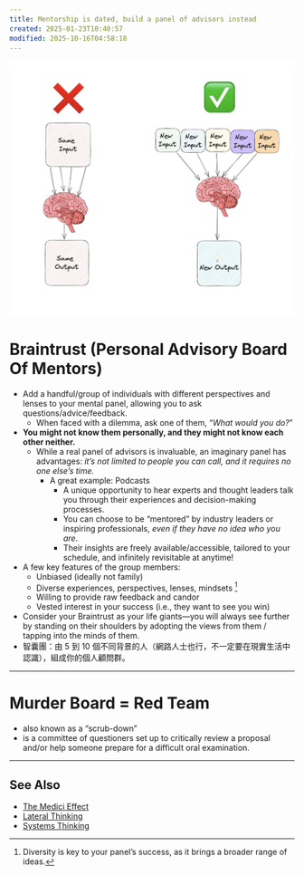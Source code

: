 ```yaml
---
title: Mentorship is dated, build a panel of advisors instead
created: 2025-01-23T10:40:57
modified: 2025-10-16T04:58:18
---
```


![](../_attachments/1abb6f103b7cbb0ab268cd7901aa80bb.jpg)

# Braintrust (Personal Advisory Board Of Mentors)

* Add a handful/group of individuals with different perspectives and lenses to your mental panel, allowing you to ask questions/advice/feedback.
	* When faced with a dilemma, ask one of them, “_What would you do?_”
* **You might not know them personally, and they might not know each other neither.**
	* While a real panel of advisors is invaluable, an imaginary panel has advantages: _it’s not limited to people you can call, and it requires no one else’s time._
		* A great example: Podcasts
			* A unique opportunity to hear experts and thought leaders talk you through their experiences and decision-making processes.
			* You can choose to be “mentored” by industry leaders or inspiring professionals, _even if they have no idea who you are_.
			* Their insights are freely available/accessible, tailored to your schedule, and infinitely revisitable at anytime!
* A few key features of the group members:
	* Unbiased (ideally not family)
	* Diverse experiences, perspectives, lenses, mindsets [^1]
	* Willing to provide raw feedback and candor
	* Vested interest in your success (i.e., they want to see you win)
* Consider your Braintrust as your life giants—you will always see further by standing on their shoulders by adopting the views from them / tapping into the minds of them.
* 智囊團：由 5 到 10 個不同背景的人（網路人士也行，不一定要在現實生活中認識），組成你的個人顧問群。

---

# Murder Board = Red Team

* also known as a “scrub-down”
* is a committee of questioners set up to critically review a proposal and/or help someone prepare for a difficult oral examination.

---

## See Also

* [The Medici Effect](the-medici-effect.md)
* [Lateral Thinking](Lateral%20Thinking.md)
* [Systems Thinking](Systems%20Thinking.md)

[^1]: Diversity is key to your panel’s success, as it brings a broader range of ideas.
